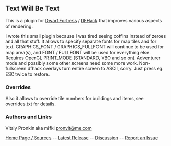 ## Text Will Be Text ##

This is a plugin for [Dwarf Fortress](http://bay12games.com) / [DFHack](http://github.com/dfhack/dfhack) that improves various aspects of rendering.

I wrote this small plugin because I was tired seeing coffins instead of zeroes and all that stuff. It allows to specify separate fonts for map tiles and for text. GRAPHICS_FONT / GRAPHICS_FULLFONT will continue to be used for map area(s), and FONT / FULLFONT will be used for everything else. Requires OpenGL PRINT_MODE (STANDARD, VBO and so on). Adventurer mode and possibly some other screens need some more work. Non-fullscreen dfhack overlays turn entire screen to ASCII, sorry. Just press eg. ESC twice to restore.

### Overrides ###

Also it allows to override tile numbers for buildings and items, see overrides.txt for details.

### Authors and Links ###

Vitaly Pronkin aka mifki <pronvit@me.com>

[Home Page / Sources](https://github.com/mifki/df-twbt) -- [Latest Release](https://github.com/mifki/df-twbt/releases) -- [Discussion](http://www.bay12forums.com/smf/index.php?topic=138754.0) -- [Report an Issue](https://github.com/mifki/df-twbt/issues)